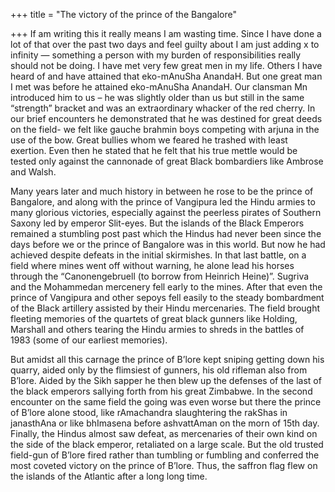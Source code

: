 +++
title = "The victory of the prince of the Bangalore"

+++
If am writing this it really means I am wasting time. Since I have done
a lot of that over the past two days and feel guilty about I am just
adding x to infinity — something a person with my burden of
responsibilities really should not be doing. I have met very few great
men in my life. Others I have heard of and have attained that
eko-mAnuSha AnandaH. But one great man I met was before he attained
eko-mAnuSha AnandaH. Our clansman Mn introduced him to us – he was
slightly older than us but still in the same “strength” bracket and was
an extraordinary whacker of the red cherry. In our brief encounters he
demonstrated that he was destined for great deeds on the field- we felt
like gauche brahmin boys competing with arjuna in the use of the bow.
Great bullies whom we feared he trashed with least exertion. Even then
he stated that he felt that his true mettle would be tested only against
the cannonade of great Black bombardiers like Ambrose and Walsh.

Many years later and much history in between he rose to be the prince of
Bangalore, and along with the prince of Vangipura led the Hindu armies
to many glorious victories, especially against the peerless pirates of
Southern Saxony led by emperor Slit-eyes. But the islands of the Black
Emperors remained a stumbling post past which the Hindus had never been
since the days before we or the prince of Bangalore was in this world.
But now he had achieved despite defeats in the initial skirmishes. In
that last battle, on a field where mines went off without warning, he
alone lead his horses through the “Canonengebruell (to borrow from
Heinrich Heine)”. Sugriva and the Mohammedan mercenery fell early to the
mines. After that even the prince of Vangipura and other sepoys fell
easily to the steady bombardment of the Black artillery assisted by
their Hindu mercenaries. The field brought fleeting memories of the
quartets of great black gunners like Holding, Marshall and others
tearing the Hindu armies to shreds in the battles of 1983 (some of our
earliest memories).

But amidst all this carnage the prince of B’lore kept sniping getting
down his quarry, aided only by the flimsiest of gunners, his old
rifleman also from B’lore. Aided by the Sikh sapper he then blew up the
defenses of the last of the black emperors sallying forth from his great
Zimbabwe. In the second encounter on the same field the going was even
worse but there the prince of B’lore alone stood, like rAmachandra
slaughtering the rakShas in janasthAna or like bhImasena before
ashvattAman on the morn of 15th day. Finally, the Hindus almost saw
defeat, as mercenaries of their own kind on the side of the black
emperor, retaliated on a large scale. But the old trusted field-gun of
B’lore fired rather than tumbling or fumbling and conferred the most
coveted victory on the prince of B’lore. Thus, the saffron flag flew on
the islands of the Atlantic after a long long time.
